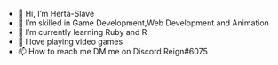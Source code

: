 - 👋 Hi, I’m Herta-Slave
- 👀 I’m skilled in Game Development,Web Development and Animation 
- 🌱 I’m currently learning Ruby and R
- 💞️ I love playing video games
- 📫 How to reach me DM me on Discord Reign#6075

<!---
Herta-Slave/Herta-Slave is a ✨ special ✨ repository because its `README.md` (this file) appears on your GitHub profile.
You can click the Preview link to take a look at your changes.
--->
